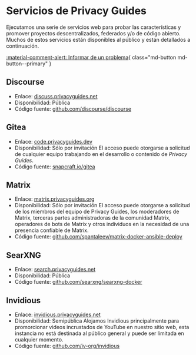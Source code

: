 # Servicios de Privacy Guides

Ejecutamos una serie de servicios web para probar las características y promover proyectos descentralizados, federados y/o de código abierto. Muchos de estos servicios están disponibles al público y están detallados a continuación.

[:material-comment-alert: Informar de un problema](https://discuss.privacyguides.net/c/services/2){ class="md-button md-button--primary" }

## Discourse

- Enlace: [discuss.privacyguides.net](https://discuss.privacyguides.net)
- Disponibilidad: Pública
- Código fuente: [github.com/discourse/discourse](https://github.com/discourse/discourse)

## Gitea

- Enlace: [code.privacyguides.dev](https://code.privacyguides.dev)
- Disponibilidad: Sólo por invitación El acceso puede otorgarse a solicitud de cualquier equipo trabajando en el desarrollo o contenido de *Privacy Guides*.
- Código fuente: [snapcraft.io/gitea](https://snapcraft.io/gitea)

## Matrix

- Enlace: [matrix.privacyguides.org](https://matrix.privacyguides.org)
- Disponibilidad: Sólo por invitación El acceso puede otorgarse a solicitud de los miembros del equipo de Privacy Guides, los moderadores de Matrix, terceras partes administradoras de la comunidad Matrix, operadores de bots de Matrix y otros individuos en la necesidad de una presencia confiable de Matrix.
- Código fuente: [github.com/spantaleev/matrix-docker-ansible-deploy](https://github.com/spantaleev/matrix-docker-ansible-deploy)

## SearXNG

- Enlace: [search.privacyguides.net](https://search.privacyguides.net)
- Disponibilidad: Pública
- Código fuente: [github.com/searxng/searxng-docker](https://github.com/searxng/searxng-docker)

## Invidious

- Enlace: [invidious.privacyguides.net](https://invidious.privacyguides.net)
- Disponibilidad: Semipública Alojamos Invidious principalmente para promorcionar videos incrustados de YouTube en nuestro sitio web, esta instancia no está destinada al público general y puede ser limitada en cualquier momento.
- Código fuente: [github.com/iv-org/invidious](https://github.com/iv-org/invidious)
